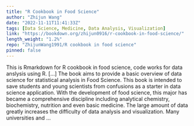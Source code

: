 ```yaml
---
title: "R Cookbook in Food Science"
author: "Zhijun Wang"
date: "2022-11-11T11:41:33Z"
tags: [Data Science, Medicine, Data Analysis, Visualization]
link: "https://bookdown.org/zhijun0916/r-cookbook-in-food-science/"
length_weight: "1.2%"
repo: "ZhijunWang1991/R cookbook in food science"
pinned: false
---
```


This is Rmarkdown for R cookbook in food science, code works for data anslysis using R. [...] The book aims to provide a basic overview of data science for statistical analysis in Food Science. This book is intended to save students and young scientists from confusions as a starter in data science application. With the development of food science, this major has became a comprehensive discipline including analytical chemistry, biochemistry, nutrition and even basic medicine. The large amount of data greatly increases the difficulty of data analysis and visualization. Many universities and ...
